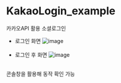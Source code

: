 # KakaoLogin_example

카카오API 활용 소셜로그인
<br>
- 로그인 화면
![image](https://user-images.githubusercontent.com/56987664/100202503-bc65c580-2f44-11eb-94f6-e8f39a9f8ca5.png)
<br><br>
- 로그인 후 화면
![image](https://user-images.githubusercontent.com/56987664/100202564-d30c1c80-2f44-11eb-93ee-8be2bd5f1d85.png)
<br>
콘솔창을 활용해 동작 확인 가능
